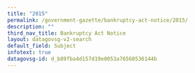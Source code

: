 ```yaml
---
title: "2015"
permalink: /government-gazette/bankruptcy-act-notice/2015/
description: ""
third_nav_title: Bankruptcy Act Notice
layout: datagovsg-v2-search
default_field: Subject
infotext: true
datagovsg-id: d_b89fba4d157d19e0053a76560536144b
---
```

